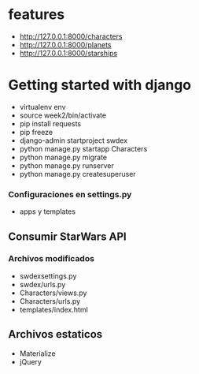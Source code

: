 # features
- http://127.0.0.1:8000/characters
- http://127.0.0.1:8000/planets
- http://127.0.0.1:8000/starships

# Getting started with django

- virtualenv env
- source week2/bin/activate
- pip install requests
- pip freeze 
- django-admin startproject swdex
- python manage.py startapp Characters
- python manage.py migrate
- python manage.py runserver
- python manage.py createsuperuser


### Configuraciones en settings.py
- apps y templates

## Consumir StarWars API
### Archivos modificados
- swdexsettings.py
- swdex/urls.py
- Characters/views.py
- Characters/urls.py
- templates/index.html

## Archivos estaticos
- Materialize
- jQuery
